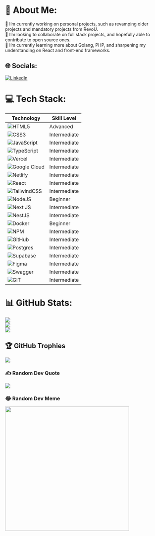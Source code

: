 # 💫 About Me:
🔭 I’m currently working on personal projects, such as revamping older projects and mandatory projects from RevoU.<br>👯 I’m looking to collaborate on full stack projects, and hopefully able to contribute to open source ones.<br>🌱 I’m currently learning more about Golang, PHP, and sharpening my understanding on React and front-end frameworks.


## 🌐 Socials:
[![LinkedIn](https://img.shields.io/badge/LinkedIn-%230077B5.svg?logo=linkedin&logoColor=white)](https://linkedin.com/in/mahdiharish12) 

# 💻 Tech Stack:
| Technology              | Skill Level    |
| ----------------------- | -------------- |
| ![HTML5](https://img.shields.io/badge/html5-%23E34F26.svg?style=for-the-badge&logo=html5&logoColor=white) | Advanced      |
| ![CSS3](https://img.shields.io/badge/css3-%231572B6.svg?style=for-the-badge&logo=css3&logoColor=white) | Intermediate |
| ![JavaScript](https://img.shields.io/badge/javascript-%23323330.svg?style=for-the-badge&logo=javascript&logoColor=%23F7DF1E) | Intermediate |
| ![TypeScript](https://img.shields.io/badge/typescript-%23007ACC.svg?style=for-the-badge&logo=typescript&logoColor=white) | Intermediate |
| ![Vercel](https://img.shields.io/badge/vercel-%23000000.svg?style=for-the-badge&logo=vercel&logoColor=white) | Intermediate |
| ![Google Cloud](https://img.shields.io/badge/Google%20Cloud-%234285F4.svg?style=for-the-badge&logo=google-cloud&logoColor=white) | Intermediate |
| ![Netlify](https://img.shields.io/badge/netlify-%23000000.svg?style=for-the-badge&logo=netlify&logoColor=#00C7B7) | Intermediate |
| ![React](https://img.shields.io/badge/react-%2320232a.svg?style=for-the-badge&logo=react&logoColor=%2361DAFB) | Intermediate |
| ![TailwindCSS](https://img.shields.io/badge/tailwindcss-%2338B2AC.svg?style=for-the-badge&logo=tailwind-css&logoColor=white) | Intermediate |
| ![NodeJS](https://img.shields.io/badge/node.js-6DA55F?style=for-the-badge&logo=node.js&logoColor=white) | Beginner |
| ![Next JS](https://img.shields.io/badge/Next-black?style=for-the-badge&logo=next.js&logoColor=white) | Intermediate |
| ![NestJS](https://img.shields.io/badge/nestjs-%23E0234E.svg?style=for-the-badge&logo=nestjs&logoColor=white) | Intermediate |
| ![Docker](https://img.shields.io/badge/docker-%230db7ed.svg?style=for-the-badge&logo=docker&logoColor=white) | Beginner |
| ![NPM](https://img.shields.io/badge/NPM-%23000000.svg?style=for-the-badge&logo=npm&logoColor=white) | Intermediate |
| ![GitHub](https://img.shields.io/badge/GitHub-%23121011.svg?style=for-the-badge&logo=github&logoColor=white) | Intermediate |
| ![Postgres](https://img.shields.io/badge/postgres-%23316192.svg?style=for-the-badge&logo=postgresql&logoColor=white) | Intermediate |
| ![Supabase](https://img.shields.io/badge/Supabase-3ECF8E?style=for-the-badge&logo=supabase&logoColor=white) | Intermediate |
| ![Figma](https://img.shields.io/badge/figma-%23F24E1E.svg?style=for-the-badge&logo=figma&logoColor=white) | Intermediate |
| ![Swagger](https://img.shields.io/badge/-Swagger-%23Clojure?style=for-the-badge&logo=swagger&logoColor=white) | Intermediate |
| ![GIT](https://img.shields.io/badge/Git-fc6d26?style=for-the-badge&logo=git&logoColor=white) | Intermediate |

# 📊 GitHub Stats:
![](https://github-readme-stats.vercel.app/api?username=mahdiharish&theme=dark&hide_border=false&include_all_commits=true&count_private=false)<br/>
![](https://github-readme-streak-stats.herokuapp.com/?user=mahdiharish&theme=dark&hide_border=false)<br/>
![](https://github-readme-stats.vercel.app/api/top-langs/?username=mahdiharish&theme=dark&hide_border=false&include_all_commits=true&count_private=false&layout=compact)

## 🏆 GitHub Trophies
![](https://github-profile-trophy.vercel.app/?username=mahdiharish&theme=radical&no-frame=false&no-bg=true&margin-w=4)

### ✍️ Random Dev Quote
![](https://quotes-github-readme.vercel.app/api?type=horizontal&theme=radical)

### 😂 Random Dev Meme
<img src='https://randommeme-five.vercel.app/' style="height: 400px;"/>

<!-- Proudly created with GPRM ( https://gprm.itsvg.in ) -->

<!--
**mahdiharish/mahdiharish** is a ✨ _special_ ✨ repository because its `README.md` (this file) appears on your GitHub profile.

Here are some ideas to get you started:

- 🔭 I’m currently working on ...
- 🌱 I’m currently learning ...
- 👯 I’m looking to collaborate on ...
- 🤔 I’m looking for help with ...
- 💬 Ask me about ...
- 📫 How to reach me: ...
- 😄 Pronouns: ...
- ⚡ Fun fact: ...
-->
